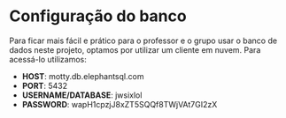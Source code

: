 # Configuração do banco
Para ficar mais fácil e prático para o professor e o grupo usar o banco de dados neste projeto, optamos por utilizar um cliente em nuvem. Para acessá-lo utilizamos:
* **HOST**: motty.db.elephantsql.com
* **PORT**: 5432
* **USERNAME/DATABASE**: jwsixlol
* **PASSWORD**: wapH1cpzjJ8xZT5SQQf8TWjVAt7GI2zX
